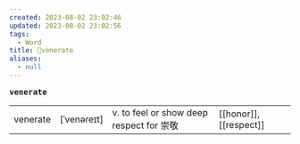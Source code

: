 ```yaml
---
created: 2023-08-02 23:02:46
updated: 2023-08-02 23:02:56
tags:
  - Word
title: 📖venerate
aliases:
  - null
---
```


<pre><strong>venerate</strong></pre>
|   |   |   |   |
|---|---|---|---|
|venerate|[ˈvenəreɪt]|v. to feel or show deep respect for 崇敬|[[honor]], [[respect]]|